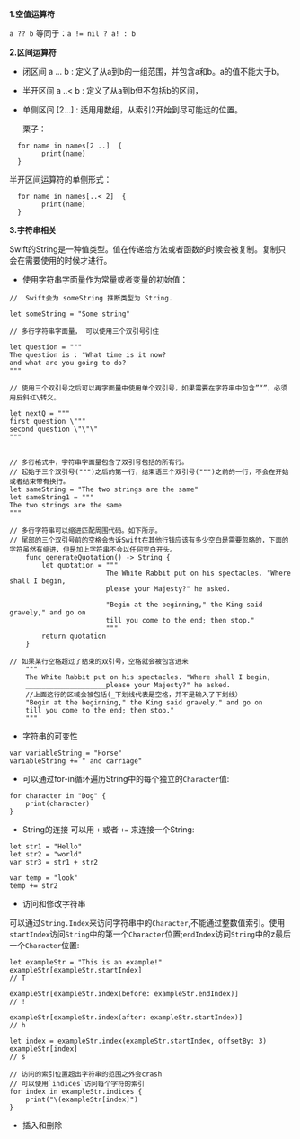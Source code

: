 **1.空值运算符**

`a ?? b` 等同于：`a != nil ? a! : b`

**2.区间运算符**

* 闭区间
  a ... b : 定义了从a到b的一组范围，并包含a和b。a的值不能大于b。
* 半开区间
  a ..< b : 定义了从a到b但不包括b的区间，
* 单侧区间
  [2...]  : 适用用数组，从索引2开始到尽可能远的位置。
  
  栗子：

``` 
  for name in names[2 ..]  {
  		print(name)
  }
```
半开区间运算符的单侧形式：

``` 
  for name in names[..< 2]  {
  		print(name)
  }
```

**3.字符串相关**

Swift的String是一种值类型。值在传递给方法或者函数的时候会被复制。复制只会在需要使用的时候才进行。

* 使用字符串字面量作为常量或者变量的初始值：

```
//  Swift会为 someString 推断类型为 String.

let someString = "Some string"

// 多行字符串字面量， 可以使用三个双引号引住

let question = """
The question is : "What time is it now?
and what are you going to do?
"""

// 使用三个双引号之后可以再字面量中使用单个双引号，如果需要在字符串中包含”“”，必须用反斜杠\转义。

let nextQ = """
first question \"""
second question \"\"\"
"""


// 多行格式中，字符串字面量包含了双引号包括的所有行。
// 起始于三个双引号(""")之后的第一行，结束语三个双引号(""")之前的一行，不会在开始或者结束带有换行。
let sameString = "The two strings are the same"
let sameString1 = """
The two strings are the same
"""

// 多行字符串可以缩进匹配周围代码。如下所示。
// 尾部的三个双引号前的空格会告诉Swift在其他行钱应该有多少空白是需要忽略的，下面的字符虽然有缩进，但是加上字符串不会以任何空白开头。
    func generateQuotation() -> String {
        let quotation = """
                        The White Rabbit put on his spectacles. "Where shall I begin,
                        please your Majesty?" he asked.

                        "Begin at the beginning," the King said gravely," and go on
                        till you come to the end; then stop."
                        """
        return quotation
    }
    
// 如果某行空格超过了结束的双引号，空格就会被包含进来
	"""
	The White Rabbit put on his spectacles. "Where shall I begin,
	____________________please your Majesty?" he asked.
	//上面这行的区域会被包括(_下划线代表是空格，并不是输入了下划线）
	"Begin at the beginning," the King said gravely," and go on
	till you come to the end; then stop."
	"""

```

* 字符串的可变性
 
```
var variableString = "Horse"
variableString += " and carriage"
```

* 可以通过for-in循环遍历String中的每个独立的`Character`值:

```
for character in "Dog" {
	print(character)
}
```
* String的连接
可以用 `+` 或者 `+=` 来连接一个String:

```
let str1 = "Hello"
let str2 = "world"
var str3 = str1 + str2

var temp = "look"
temp += str2

```

* 访问和修改字符串

可以通过`String.Index`来访问字符串中的`Character`,不能通过整数值索引。使用`startIndex`访问`String`中的第一个`Character`位置;`endIndex`访问`String`中的z最后一个`Character`位置:

```
let exampleStr = "This is an example!"
exampleStr[exampleStr.startIndex]
// T

exampleStr[exampleStr.index(before: exampleStr.endIndex)]
// !

exampleStr[exampleStr.index(after: exampleStr.startIndex)]
// h

let index = exampleStr.index(exampleStr.startIndex, offsetBy: 3)
exampleStr[index]
// s

// 访问的索引位置超出字符串的范围之外会crash
// 可以使用`indices`访问每个字符的索引
for index in exampleStr.indices {
	print("\(exampleStr[index]")
}
```
* 插入和删除



